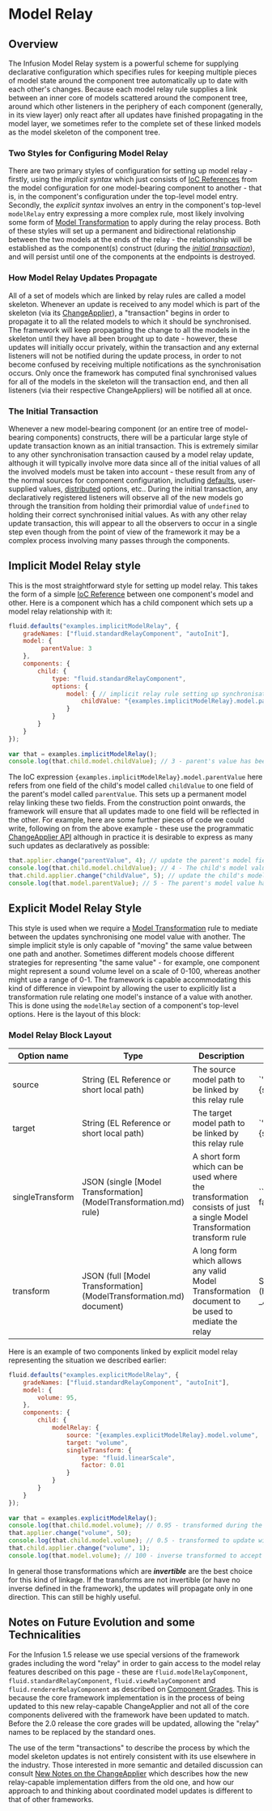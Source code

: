 # Model Relay #

## Overview ##

The Infusion Model Relay system is a powerful scheme for supplying declarative configuration which specifies rules for keeping multiple pieces of model state around the component tree automatically up to date with each other's changes. Because each model relay rule supplies a link between an inner core of models scattered around the component tree, around which other listeners in the periphery of each component (generally, in its view layer) only react after all updates have finished propagating in the model layer, we sometimes refer to the complete set of these linked models as the model skeleton of the component tree.

### Two Styles for Configuring Model Relay ###

There are two primary styles of configuration for setting up model relay - firstly, using the _implicit syntax_ which just consists of [IoC References](IoCReferences.md) from the model configuration for one model-bearing component to another - that is, in the component's configuration under the top-level model entry. Secondly, the _explicit syntax_ involves an entry in the component's top-level `modelRelay` entry expressing a more complex rule, most likely involving some form of [Model Transformation](ModelTransformation.md) to apply during the relay process. Both of these styles will set up a permanent and bidirectional relationship between the two models at the ends of the relay - the relationship will be established as the component(s) construct (during the _[initial transaction](#TheInitialTransaction)_), and will persist until one of the components at the endpoints is destroyed.

### How Model Relay Updates Propagate ###

All of a set of models which are linked by relay rules are called a model skeleton. Whenever an update is received to any model which is part of the skeleton (via its [ChangeApplier](ChangeApplier.md)), a "transaction" begins in order to propagate it to all the related models to which it should be synchronised. The framework will keep propagating the change to all the models in the skeleton until they have all been brought up to date - however, these updates will initially occur privately, within the transaction and any external listeners will not be notified during the update process, in order to not become confused by receiving multiple notifications as the synchronisation occurs. Only once the framework has computed final synchronised values for all of the models in the skeleton will the transaction end, and then all listeners (via their respective ChangeAppliers) will be notified all at once.

### The Initial Transaction ###

Whenever a new model-bearing component (or an entire tree of model-bearing components) constructs, there will be a particular large style of update transaction known as an initial transaction. This is extremely similar to any other synchronisation transaction caused by a model relay update, although it will typically involve more data since all of the initial values of all the involved models must be taken into account - these result from any of the normal sources for component configuration, including [defaults](fluid.defaults.html), user-supplied values, [distributed](IoCSS.md) options, etc.. During the initial transaction, any declaratively registered listeners will observe all of the new models go through the transition from holding their primordial value of `undefined` to holding their correct synchronised initial values. As with any other relay update transaction, this will appear to all the observers to occur in a single step even though from the point of view of the framework it may be a complex process involving many passes through the components.

## Implicit Model Relay style ##

This is the most straightforward style for setting up model relay. This takes the form of a simple [IoC Reference](IoCReferences.md) between one component's model and other. Here is a component which has a child component which sets up a model relay relationship with it:

```javascript
fluid.defaults("examples.implicitModelRelay", {
    gradeNames: ["fluid.standardRelayComponent", "autoInit"],
    model: {
         parentValue: 3
    },
    components: {
        child: {
            type: "fluid.standardRelayComponent",
            options: {
                model: { // implicit relay rule setting up synchronisation with one field in parent's model
                    childValue: "{examples.implicitModelRelay}.model.parentValue"
                }
            }
        }
    }
});
 
var that = examples.implicitModelRelay();
console.log(that.child.model.childValue); // 3 - parent's value has been synchronised to child on construction
```

The IoC expression `{examples.implicitModelRelay}.model.parentValue` here refers from one field of the child's model called `childValue` to one field of the parent's model called `parentValue`. This sets up a permanent model relay linking these two fields. From the construction point onwards, the framework will ensure that all updates made to one field will be reflected in the other. For example, here are some further pieces of code we could write, following on from the above example - these use the programmatic [ChangeApplier API](ChangeApplierAPI.md) although in practice it is desirable to express as many such updates as declaratively as possible:

```javascript
that.applier.change("parentValue", 4); // update the parent's model field to hold the value 4
console.log(that.child.model.childValue); // 4 - The child's model value has been updated
that.child.applier.change("childValue", 5); // update the child's model to hold the value 5
console.log(that.model.parentValue); // 5 - The parent's model value has been updated
```

## Explicit Model Relay Style ##

This style is used when we require a [Model Transformation](ModelTransformation.md) rule to mediate between the updates synchronising one model value with another. The simple implicit style is only capable of "moving" the same value between one path and another. Sometimes different models choose different strategies for representing "the same value" - for example, one component might represent a sound volume level on a scale of 0-100, whereas another might use a range of 0-1. The framework is capable accommodating this kind of difference in viewpoint by allowing the user to explicitly list a transformation rule relating one model's instance of a value with another. This is done using the `modelRelay` section of a component's top-level options. Here is the layout of this block:

### Model Relay Block Layout ###

<table>
    <thead>
        <tr>
            <th>Option name</th><th>Type</th><th>Description</th><th>Example</th>
        </tr>
    </thead>
    <tbody>
        <tr>
            <td>source</td>
            <td>String (EL Reference or short local path)</td>
            <td>The source model path to be linked by this relay rule</td>
            <td>`"volume"` / `"{someComponent}.model.volume"`</td>
        </tr>
        <tr>
            <td>target</td>
            <td>String (EL Reference or short local path)</td>
            <td>The target model path to be linked by this relay rule</td>
            <td>`"volume"` / `"{someComponent}.model.volume"`</td>
        </tr>
        <tr>
            <td>singleTransform</td>
            <td>JSON (single [Model Transformation](ModelTransformation.md) rule)</td>
            <td>A short form which can be used where the transformation consists of just a single Model Transformation transform rule</td>
            <td>```javascript
{
    type: "fluid.linearScale",
    factor: 100
}
```
            </td>
        </tr>
        <tr>
            <td>transform</td>
            <td>JSON (full [Model Transformation](ModelTransformation.md) document)</td>
            <td>A long form which allows any valid Model Transformation document to be used to mediate the relay</td>
            <td>See guide at (http://wiki.gpii.net/index.php/Architecture_-_Available_transformation_functions)</td>
        </tr>
    </tbody>
</table>

Here is an example of two components linked by explicit model relay representing the situation we described earlier:

```javascript
fluid.defaults("examples.explicitModelRelay", {
    gradeNames: ["fluid.standardRelayComponent", "autoInit"],
    model: {
        volume: 95,
    },
    components: {
        child: {
            modelRelay: {
                source: "{examples.explicitModelRelay}.model.volume",
                target: "volume",
                singleTransform: {
                    type: "fluid.linearScale",
                    factor: 0.01
                }
            }
        }
    }
});
 
var that = examples.explicitModelRelay();
console.log(that.child.model.volume); // 0.95 - transformed during the initial transaction to sync with outer value
that.applier.change("volume", 50);
console.log(that.child.model.volume); // 0.5 - transformed to update with outer value
that.child.applier.change("volume", 1);
console.log(that.model.volume); // 100 - inverse transformed to accept update from child component
```

In general those transformations which are _**invertible**_ are the best choice for this kind of linkage. If the transforms are not invertible (or have no inverse defined in the framework), the updates will propagate only in one direction. This can still be highly useful.

## Notes on Future Evolution and some Technicalities ##

For the Infusion 1.5 release we use special versions of the framework grades including the word "relay" in order to gain access to the model relay features described on this page - these are `fluid.modelRelayComponent`, `fluid.standardRelayComponent`, `fluid.viewRelayComponent` and `fluid.rendererRelayComponent` as described on [Component Grades](ComponentGrades.md). This is because the core framework implementation is in the process of being updated to this new relay-capable ChangeApplier and not all of the core components delivered with the framework have been updated to match. Before the 2.0 release the core grades will be updated, allowing the "relay" names to be replaced by the standard ones.

The use of the term "transactions" to describe the process by which the model skeleton updates is not entirely consistent with its use elsewhere in the industry. Those interested in more semantic and detailed discussion can consult [New Notes on the ChangeApplier](http://wiki.fluidproject.org/display/fluid/New+Notes+on+the+ChangeApplier) which describes how the new relay-capable implementation differs from the old one, and how our approach to and thinking about coordinated model updates is different to that of other frameworks.